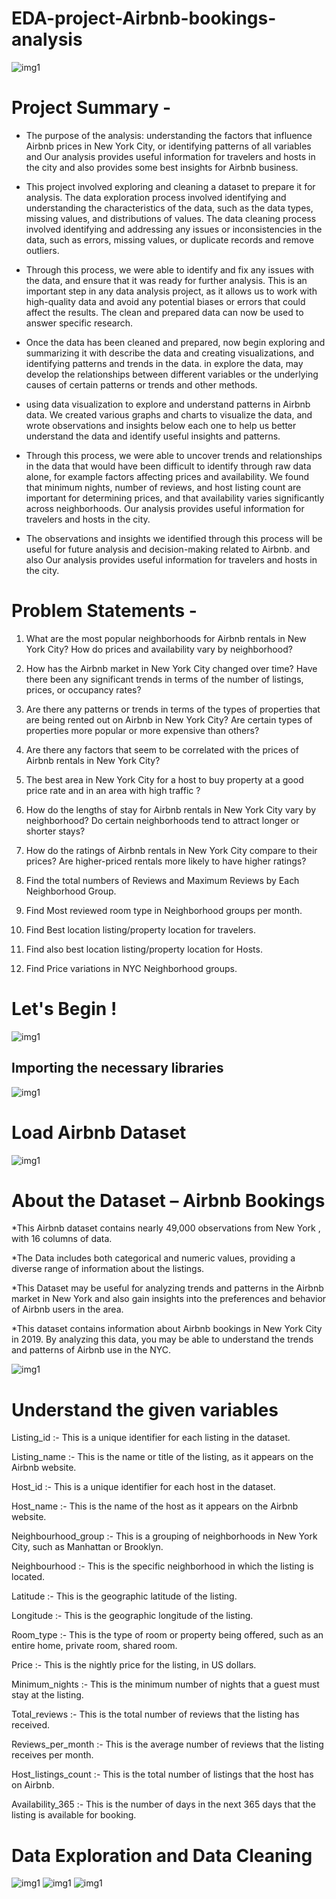# EDA-project-Airbnb-bookings-analysis
![img1](https://github.com/shawakash1992/Airbnb/blob/main/air%20bnb%20pic.jpg)

# Project Summary -


 * The purpose of the analysis: understanding the factors that influence Airbnb prices in New York City, or identifying patterns of all variables and Our analysis provides useful information for travelers and hosts in the city and also provides some best insights for Airbnb business.

 * This project involved exploring and cleaning a dataset to prepare it for analysis. The data exploration process involved identifying and understanding the characteristics of the data, such as the data types, missing values, and distributions of values. The data cleaning process involved identifying and addressing any issues or inconsistencies in the data, such as errors, missing values, or duplicate records and remove outliers.

 * Through this process, we were able to identify and fix any issues with the data, and ensure that it was ready for further analysis. This is an important step in any data analysis project, as it allows us to work with high-quality data and avoid any potential biases or errors that could affect the results. The clean and prepared data can now be used to answer specific research.

 * Once the data has been cleaned and prepared, now begin exploring and summarizing it with describe the data and creating visualizations, and identifying patterns and trends in the data. in explore the data, may develop the relationships between different variables or the underlying causes of certain patterns or trends and other methods.

*  using data visualization to explore and understand patterns in Airbnb data. We created various graphs and charts to visualize the data, and wrote observations and insights below each one to help us better understand the data and identify useful insights and patterns.

* Through this process, we were able to uncover trends and relationships in the data that would have been difficult to identify through raw data alone, for example factors affecting prices and availability. We found that minimum nights, number of reviews, and host listing count are important for determining prices, and that availability varies significantly across neighborhoods. Our analysis provides useful information for travelers and hosts in the city.

*  The observations and insights we identified through this process will be useful for future analysis and decision-making related to Airbnb. and also Our analysis provides useful information for travelers and hosts in the city.

# Problem Statements -

1. What are the most popular neighborhoods for Airbnb rentals in New York City? How do prices and availability vary by neighborhood?

2. How has the Airbnb market in New York City changed over time? Have there been any significant trends in terms of the number of listings, prices, or occupancy rates?

3. Are there any patterns or trends in terms of the types of properties that are being rented out on Airbnb in New York City? Are certain types of properties more popular or more expensive than others?

4. Are there any factors that seem to be correlated with the prices of Airbnb rentals in New York City?

5. The best area in New York City for a host to buy property at a good price rate and in an area with high traffic ?

6. How do the lengths of stay for Airbnb rentals in New York City vary by neighborhood? Do certain neighborhoods tend to attract longer or shorter stays?

7. How do the ratings of Airbnb rentals in New York City compare to their prices? Are higher-priced rentals more likely to have higher ratings?

8. Find the total numbers of Reviews and Maximum Reviews by Each Neighborhood Group.

9. Find Most reviewed room type in Neighborhood groups per month.

10. Find Best location listing/property location for travelers.

11. Find also best location listing/property location for Hosts.

12. Find Price variations in NYC Neighborhood groups.

# Let's Begin !

![img1](https://github.com/shawakash1992/Airbnb/blob/main/airbnb%20image.png)

## Importing the necessary libraries
![img1](https://github.com/shawakash1992/Airbnb/blob/main/airb%20click.png)


# Load Airbnb Dataset
![img1](https://github.com/shawakash1992/Airbnb/blob/main/airbnb%20click%203.png)

# About the Dataset – Airbnb Bookings

*This Airbnb dataset contains nearly 49,000 observations from New York , with 16 columns of data.

*The Data includes both categorical and numeric values, providing a diverse range of information about the listings.

*This Dataset may be useful for analyzing trends and patterns in the Airbnb market in New York and also gain insights into the preferences and behavior of Airbnb users in the area.

*This dataset contains information about Airbnb bookings in New York City in 2019. By analyzing this data, you may be able to understand the trends and patterns of Airbnb use in the NYC.

 ![img1](https://github.com/shawakash1992/Airbnb/blob/main/booking%20image.png)
# Understand the given variables

Listing_id :- This is a unique identifier for each listing in the dataset.

Listing_name :- This is the name or title of the listing, as it appears on the Airbnb website.

Host_id :- This is a unique identifier for each host in the dataset.

Host_name :- This is the name of the host as it appears on the Airbnb website.

Neighbourhood_group :- This is a grouping of neighborhoods in New York City, such as Manhattan or Brooklyn.

Neighbourhood :- This is the specific neighborhood in which the listing is located.

Latitude :- This is the geographic latitude of the listing.

Longitude :- This is the geographic longitude of the listing.

Room_type :- This is the type of room or property being offered, such as an entire home, private room, shared room.

Price :- This is the nightly price for the listing, in US dollars.

Minimum_nights :- This is the minimum number of nights that a guest must stay at the listing.

Total_reviews :- This is the total number of reviews that the listing has received.

Reviews_per_month :- This is the average number of reviews that the listing receives per month.

Host_listings_count :- This is the total number of listings that the host has on Airbnb.
 
Availability_365 :- This is the number of days in the next 365 days that the listing is available for booking.

# Data Exploration and Data Cleaning
![img1](https://github.com/shawakash1992/Airbnb/blob/main/a1.png)
![img1](https://github.com/shawakash1992/Airbnb/blob/main/a2.png)
![img1](https://github.com/shawakash1992/Airbnb/blob/main/a3.png)
